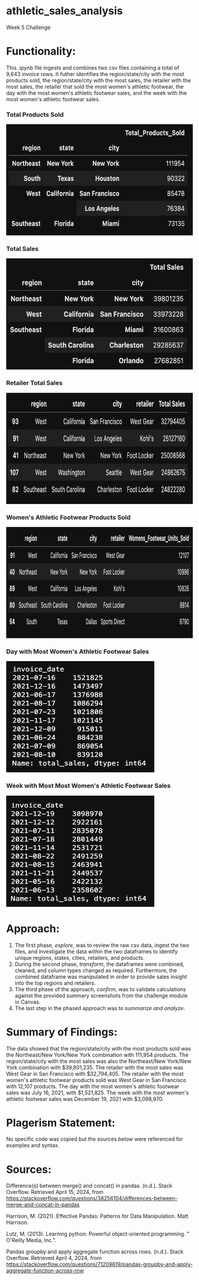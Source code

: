 # athletic_sales_analysis
Week 5 Challenge

# Functionality:
This .ipynb file ingests and combines two csv files containing a total of 9,643 invoice rows. It futher identifies the region/state/city with the most products sold, the region/state/city with the most sales, the retailer with the most sales, the retailer that sold the most women's athletic footwear, the day with the most women's athletic footwear sales, and the week with the most women's athletic footwear sales.

### Total Products Sold
<img src="total_products_sold.png" width="600" height="300">

### Total Sales
<img src="total_sales.png" width="600" height="300">

### Retailer Total Sales
<img src="retailer_total_sales.png" width="700" height="300">

### Women's Athletic Footwear Products Sold
<img src="womens_athletic_footwear_products.png" width="800" height="300">

### Day with Most Women's Athletic Footwear Sales
<img src="day_most_sales.png" width="400" height="300">

### Week with Most Most Women's Athletic Footwear Sales
<img src="week_most_sales.png" width="400" height="300">

# Approach:
1. The first phase, *explore*, was to review the raw csv data, ingest the two files, and investigate the data within the two dataframes to identify unique regions, states, cities, retailers, and products. 
2. During the second phase, *transform*, the dataframes were combined, cleaned, and column types changed as required. Furthermore, the combined dataframe was manipulated in order to provide sales insight into the top regions and retailers. 
3. The third phase of the approach, *confirm*, was to validate calculations against the provided summary screenshots from the challenge module in Canvas. 
4. The last step in the phased approach was to *summarize and analyze*.

# Summary of Findings:
The data showed that the region/state/city with the most products sold was the Northeast/New York/New York combination with 111,954 products. The region/state/city with the most sales was also the Northeast/New York/New York combination with $39,801,235. The retailer with the most sales was West Gear in San Francisco with $32,794,405. The retailer with the most women's athletic footwear products sold was West Gear in San Francisco with 12,107 products. The day with the most women's athletic footwear sales was July 16, 2021, with $1,521,825. The week with the most women's athletic footwear sales was December 19, 2021 with $3,098,970.

# Plagerism Statement:
No specific code was copied but the sources below were referenced for examples and syntax. 

# Sources:

Difference(s) between merge() and concat() in pandas. (n.d.). Stack Overflow. Retrieved April 15, 2024, from https://stackoverflow.com/questions/38256104/differences-between-merge-and-concat-in-pandas

Harrison, M. (2021). Effective Pandas: Patterns for Data Manipulation. Matt Harrison.

Lutz, M. (2013). Learning python: Powerful object-oriented programming. " O'Reilly Media, Inc.".

 Pandas groupby and apply aggregate function across rows. (n.d.). Stack Overflow. Retrieved April 4, 2024, from https://stackoverflow.com/questions/71209619/pandas-groupby-and-apply-aggregate-function-across-row 
